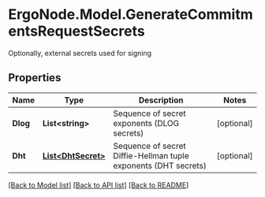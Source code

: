 # ErgoNode.Model.GenerateCommitmentsRequestSecrets
Optionally, external secrets used for signing

## Properties

Name | Type | Description | Notes
------------ | ------------- | ------------- | -------------
**Dlog** | **List&lt;string&gt;** | Sequence of secret exponents (DLOG secrets) | [optional] 
**Dht** | [**List&lt;DhtSecret&gt;**](DhtSecret.md) | Sequence of secret Diffie-Hellman tuple exponents (DHT secrets) | [optional] 

[[Back to Model list]](../README.md#documentation-for-models) [[Back to API list]](../README.md#documentation-for-api-endpoints) [[Back to README]](../README.md)

